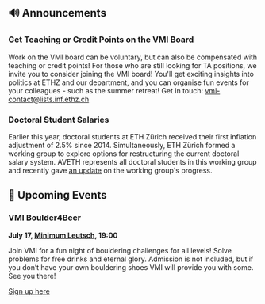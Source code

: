 ## 🔊 Announcements

### Get Teaching or Credit Points on the VMI Board

Work on the VMI board can be voluntary, but can also be compensated with teaching or credit points!
For those who are still looking for TA positions, we invite you to consider joining the VMI board!
You'll get exciting insights into politics at ETHZ and our department, and you can organise fun events for your colleagues - such as the summer retreat!
Get in touch: [vmi-contact@lists.inf.ethz.ch](mailto:vmi-contact@lists.inf.ethz.ch)

### Doctoral Student Salaries

Earlier this year, doctoral students at ETH Zürich received their first inflation adjustment of 2.5% since 2014.
Simultaneously, ETH Zürich formed a working group to explore options for restructuring the current doctoral salary system.
AVETH represents all doctoral students in this working group and recently gave [an update](https://www.aveth.ethz.ch/politics/doctoral-students-salary-structure/) on the working group's progress.

## 📅 Upcoming Events

### VMI Boulder4Beer

**July 17, [Minimum Leutsch](https://goo.gl/maps/muP3Sn4QoL5Q2N5N9), 19:00**

Join VMI for a fun night of bouldering challenges for all levels!
Solve problems for free drinks and eternal glory.
Admission is not included, but if you don’t have your own bouldering shoes VMI will provide you with some.
See you there!

[Sign up here](https://docs.google.com/forms/d/e/1FAIpQLScfUnsFsGMNik2F8boYRuO3R5xVziXCH-Yg_i1eCKYWn94skQ/viewform?usp=sf_link)
